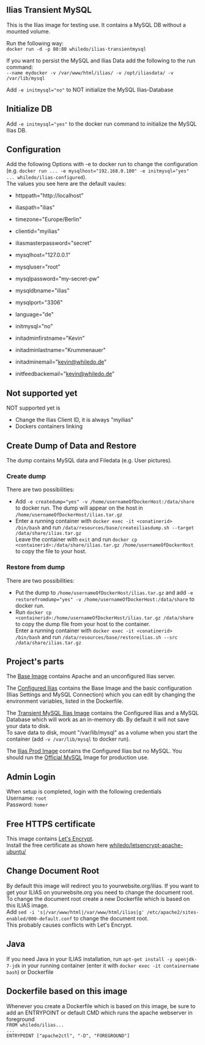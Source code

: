 ﻿  
## Ilias Transient MySQL ##  

This is the Ilias image for testing use. It contains a MySQL DB without a mounted volume.

Run the following way:  
`docker run -d -p 80:80 whiledo/ilias-transientmysql`  

If you want to persist the MySQL and Ilias Data add the following to the run command:  
`--name mydocker -v /var/www/html/ilias/ -v /opt/iliasdata/ -v /var/lib/mysql`

Add `-e initmysql="no"` to NOT initialize the MySQL Ilias-Database

## Initialize DB

Add `-e initmysql="yes"` to the docker run command to initialize the MySQL Ilias DB.

## Configuration
Add the following Options with -e to docker run to change the configuration (e.g. `docker run ... -e mysqlhost="192.168.0.100" -e initmysql="yes" ... whiledo/ilias-configured`).  
The values you see here are the default vaules:  

+ httppath="http://localhost"  
+ iliaspath="ilias"  
+ timezone="Europe/Berlin"  
+ clientid="myilias"  
+ iliasmasterpassword="secret"  

+ mysqlhost="127.0.0.1"  
+ mysqluser="root"  
+ mysqlpassword="my-secret-pw"  
+ mysqldbname="ilias"  
+ mysqlport="3306"  

+ language="de"  
    
+ initmysql="no"  
+ initadminfirstname="Kevin"  
+ initadminlastname="Krummenauer"  
+ initadminemail="kevin@whiledo.de"  
+ initfeedbackemail="kevin@whiledo.de" 

## Not supported yet  
NOT supported yet is
+ Change the Ilias Client ID, it is always "myilias"
+ Dockers containers linking

## Create Dump of Data and Restore
The dump contains MySQL data and Filedata (e.g. User pictures).

### Create dump
There are two possibilities:
+ Add `-e createdump="yes" -v /home/usernameOfDockerHost:/data/share` to docker run. The dump will appear on the host in `/home/usernameOfDockerHost/ilias.tar.gz`
+ Enter a running container with `docker exec -it <conatinerid> /bin/bash` and run `/data/resources/base/createiliasdump.sh --target /data/share/ilias.tar.gz`  
Leave the container with `exit` and run `docker cp <containerid>:/data/share/ilias.tar.gz /home/usernameOfDockerHost` to copy the file to your host.

### Restore from dump
There are two possibilities:
+ Put the dump to `/home/usernameOfDockerHost/ilias.tar.gz` and add `-e restorefromdump="yes" -v /home/usernameOfDockerHost:/data/share` to docker run. 
+ Run `docker cp <containerid>:/home/usernameOfDockerHost/ilias.tar.gz /data/share` to copy the dump file from your host to the container.  
Enter a running container with `docker exec -it <conatinerid> /bin/bash` and run `/data/resources/base/restoreilias.sh --src /data/share/ilias.tar.gz`   

## Project's parts ##
The [Base Image](https://hub.docker.com/r/whiledo/ilias-base/) contains Apache and an unconfigured Ilias server.

The [Configured Ilias](https://hub.docker.com/r/whiledo/ilias-configured) contains the Base Image and
the basic configuration (Ilias Settings and MySQL Connection) which you can edit by changing the environment variables,
listed in the Dockerfile.

The [Transient MySQL Ilias Image](https://hub.docker.com/r/whiledo/ilias-transientmysql/) contains the 
Configured Ilias and a MySQL Database which will work as an in-memory db. By default it will not save your data to disk.  
To save data to disk, mount "/var/lib/mysql" as a volume when you start the container (add `-v /var/lib/mysql` to docker run).

The [Ilias Prod Image](https://hub.docker.com/r/whiledo/ilias-prod/) contains the 
Configured Ilias but no MySQL. You should run the [Official MySQL](https://hub.docker.com/_/mysql/) Image for production use.  


## Admin Login  
When setup is completed, login with the following credentials  
Username: `root`  
Password: `homer`  

## Free HTTPS certificate  
This image contains [Let's Encrypt](https://letsencrypt.org/).  
Install the free certificate as shown here [whiledo/letsencrypt-apache-ubuntu/](https://hub.docker.com/r/whiledo/letsencrypt-apache-ubuntu/)  

## Change Document Root  
By default this image will redirect you to yourwebsite.org/ilias. If you want to get your ILIAS on yourwebsite.org you need to change the document root.  
To change the document root create a new Dockerfile which is based on this ILIAS image.  
Add `sed -i 's|/var/www/html|/var/www/html/ilias|g' /etc/apache2/sites-enabled/000-default.conf` to change the document root.  
This probably causes conflicts with Let's Encrypt.  

## Java  
If you need Java in your ILIAS installation, run `apt-get install -y openjdk-7-jdk` in your running container (enter it with `docker exec -it containername bash`) or Dockerfile 

## Dockerfile based on this image  
Whenever you create a Dockerfile which is based on this image, be sure to add an ENTRYPOINT or default CMD which runs the apache webserver in foreground  
`FROM whiledo/ilias...`  
`...`  
`ENTRYPOINT ["apache2ctl", "-D", "FOREGROUND"]`  



